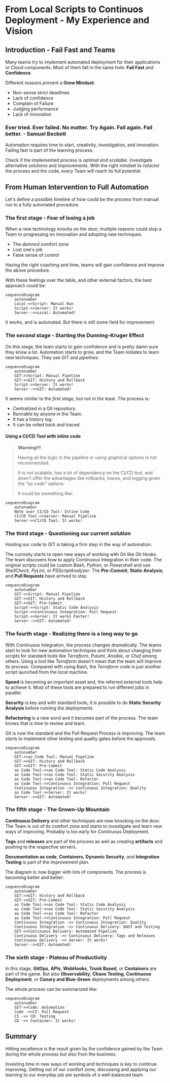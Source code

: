 # From Local Scripts to Continuos Deployment - My Experience and Vision

## Introduction - Fail Fast and Teams

Many teams try to implement automated deployment for their applications or Cloud components. Most of them fall in the same hole: **Fail Fast** and **Confidence**.

Different reasons prevent a **Grow Mindset**:

* Non-sense strict deadlines
* Lack of confidence
* Complain of Failure
* Judging performance
* Lack of innovation

### Ever tried. Ever failed. No matter. Try Again. Fail again. Fail better. - Samuel Beckett

Automation requires time to start, creativity, investigation, and innovation. Failing fast is part of the learning process.

Check if the implemented process is *optimal and scalable*. Investigate alternative solutions and improvements. With the right mindset to *refactor* the process and the code, every Team will reach its full potential.

## From Human Intervention to Full Automation

Let's define a possible timeline of how could be the process from manual run to a fully automated procedure.

### The first stage - Fear of losing a job

When a new technology knocks on the door, multiple reasons could stop a Team to progressing on innovation and adopting new techniques.

* The *damned* comfort zone
* Lost one's job
* False sense of control

Having the right coaching and time, teams will gain confidence and improve the above procedure.

With these feelings over the table, and other external factors, the best approach could be:

```mermaid
sequenceDiagram
    autonumber
    Local->>Script: Manual Run
    Script->>Server: It works!
    Server-->>Local: Automated!
```

It works, and is automated. But there is still some field for improvement.

### The second stage - Starting the Dunning-Kruger Effect

On this stage, the team starts to gain confidence and is pretty damn sure they know a lot. Automation starts to grow, and the Team initiates to learn new techniques. They use *GIT* and *pipelines*.

```mermaid
sequenceDiagram
    autonumber
    GIT->>Script: Manual Pipeline
    GIT->>GIT: History and Rollback
    Script->>Server: It works!
    Server-->>GIT: Automated!
```

It seems similar to the *first stage*, but not in the least. The process is:

* Centralized in a Git repository.
* Runnable by anyone in the Team.
* It has a history log.
* It can be rolled back and traced.

#### Using a CI/CD Tool with inline code

> **Warning!!!**
>
> Having all the logic in the pipeline or using graphical options is not recommended.
>
>It is not scalable, has a lot of dependency on the CI/CD tool, and doen't offer the advantages like rollbacks, traces, and logging given the *"as code"* options.
>
>It could be something like:

```mermaid
sequenceDiagram
    autonumber
    Note over CI/CD Tool: Inline Code
    CI/CD Tool->>Server: Manual Pipeline
    Server->>CI/CD Tool: It works!
```

### The third stage - Questioning our current solution

Hosting our code to GIT is taking a firm step in the way of automation.

The curiosity starts to open new ways of working with Git like *Git Hooks*. The team discovers how to apply Continuous Integration in their code. The original scripts could be custom *Bash*, *Python*, or *Powershell* and use *ShellCheck*, *PyLint*, or *PSScriptAnalyzer*. The **Pre-Commit**, **Static Analysis**, and **Pull Requests** have arrived to stay.

```mermaid
sequenceDiagram
    autonumber
    GIT->>Script: Manual Pipeline
    GIT->>GIT: History and Rollback
    GIT->>GIT: Pre-Commit
    Script->>Script: Static Code Analysis
    Script->>Continuous Integration: Pull Request
    Script->>Server: It works Faster!
    Server-->>GIT: Automated!
```

### The fourth stage - Realizing there is a long way to go

With Continuous Integration, the process changes dramatically. The teams start to look for new automation techniques and think about changing their scripts for standard tools like *Terraform*, *Pulumi*, *Ansible*, or *Chef* among others. Using a tool like *Terraform* doesn't mean that the team will improve its process. Compared with using Bash, the *Terraform* code is just another script launched from the local machine.

**Speed** is becoming an important asset and, the referred external tools help to achieve it. Most of these tools are prepared to run different jobs in parallel.

**Security** is key and with standard tools, it is possible to do **Static Security Analysis** before running the deployments.

**Refactoring** is a new word and it becomes part of the process. The team knows that is time to review and learn.

*Git* is now the standard and the Pull Request Process is improving. The team starts to implement other testing and quality gates before the approvals.

```mermaid
sequenceDiagram
    autonumber
    GIT->>as Code Tool: Manual Pipeline
    GIT->>GIT: History and Rollback
    GIT->>GIT: Pre-Commit
    as Code Tool->>as Code Tool: Static Code Analysis
    as Code Tool->>as Code Tool: Static Security Analysis
    as Code Tool->>as Code Tool: Refactor
    as Code Tool->>Continuous Integration: Pull Request
    Continuous Integration ->> Continuous Integration: Quality
    as Code Tool->>Server: It works!
    Server-->>GIT: Automated!
```

### The fifth stage - The Grown-Up Mountain

**Continuous Delivery** and other techniques are now knocking on the door. The Team is out of its comfort zone and starts to investigate and learn new ways of improving. Probably is too early for Continuous Deployment.

**Tags** and **releases** are part of the process as well as creating **artifacts** and pushing to the respective servers.

**Documentation as code**, **Containers**, **Dynamic Security**, and **Integration Testing** is part of the improvement plan.

The diagram is now bigger with lots of components. The process is becoming better and better:

```mermaid
sequenceDiagram
    autonumber
    GIT->>GIT: History and Rollback
    GIT->>GIT: Pre-Commit
    as Code Tool->>as Code Tool: Static Code Analysis
    as Code Tool->>as Code Tool: Static Security Analysis
    as Code Tool->>as Code Tool: Refactor
    as Code Tool->>Continuous Integration: Pull Request
    Continuous Integration ->> Continuous Integration: Quality
    Continuous Integration ->> Continuous Delivery: DAST and Testing
    GIT->>Continuous Delivery: Automated Pipeline
    Continuous Delivery ->> Continuous Delivery: Tags and Releases
    Continuous Delivery ->> Server: It works!
    Server-->>GIT: Automated!
```

### The sixth stage - Plateau of Productivity

In this stage, **GitOps**, **APIs**, **WebHooks**, **Trunk Based**, or **Containers** are part of the game. But also **Observability**, **Chaos Testing**, **Continuous Deployment**, or **Canary and Blue-Green** deployments among others.

The whole process can be summarized like:

```mermaid
sequenceDiagram
    autonumber
    GIT->>Code: Automation
    Code ->>CI: Pull Request
    CI ->> CD: Testing
    CD ->> Container: It works!
```

## Summary

Hitting excellence is the result given by the confidence gained by the Team during the whole process but also from the business.

Investing time in new ways of working and techniques is key to continue improving. Getting out of our comfort zone, discussing and applying our learning to our everyday job are symbols of a well-balanced team.
